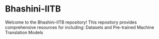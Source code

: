 # Bhashini-IITB
Welcome to the Bhashini-IITB repository! This repository provides comprehensive resources for including:  Datasets and Pre-trained Machine Translation Models
